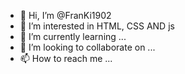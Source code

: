 - 👋 Hi, I’m @FranKi1902
- 👀 I’m interested in HTML, CSS AND js
- 🌱 I’m currently learning ...
- 💞️ I’m looking to collaborate on ...
- 📫 How to reach me ...

<!---
FranKi1902/FranKi1902 is a ✨ special ✨ repository because its `README.md` (this file) appears on your GitHub profile.
You can click the Preview link to take a look at your changes.
--->

